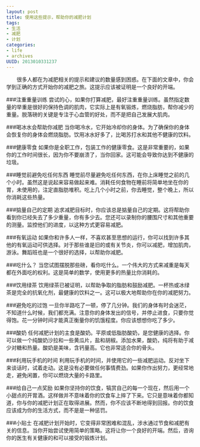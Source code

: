 ```yaml
---
layout: post
title: 使用这些提示，帮助你的减肥计划
tags: 
- 生活
- 减肥
- 计划
categories:
- life
- archives
UUID: 2013010331237
---
```


  　　很多人都在为减肥相关的提示和建议的数量感到困惑。在下面的文章中，你会学到正确的方式开始你的减肥之旅。这提示应该被证明是一个良好的开端。

###注重重量训练
尝试的心，如果你打算减肥，最好注重重量训练。虽然指定数量的举重是很好的保持色调的肌肉，它实际上是有氧锻炼，燃烧脂肪，帮你减少的重量。脱落磅的关键是专注于心血管的好处，而不是把自己发展大肌肉。

###喝冰水会帮助你减肥
当你喝冷水，它开始冷却你的身体。为了确保你的身体会恢复你的身体会燃烧脂肪。饮用冰水好多了，比喝苏打水和其他不健康的饮料。

###健康零食
如果你是全职工作，包装工作的健康零食。这是非常重要的，如果你的工作时间很长，因为你不要崩溃了，当你回家。这可能会导致你达到不健康的垃圾。

###睡觉前避免吃任何东西
睡觉前尽量避免吃任何东西，在你上床睡觉之前的几个小时。虽然这是说起来容易做起来难。消耗任何食物在睡前将简单地坐在你的胃，未使用的，注定直脂肪堆积。吃上几个小时之前，你去睡觉，整个晚上，所以你消耗这些热量。

###掂量自己的定期
追求减肥目标时，你应该总是掂量自己的定期。这将帮助你看到你已经失去了多少重量，你有多少去。您还可以录制你的腰围尺寸和其他重要的测量。监控他们的进度，以这种方式更容易减肥。

###有氧运动
如果你和许多人一样，不喜欢甚至思想的运行，你可以找到许多其他的有氧运动可供选择。对于那些谁是旧的或有关节炎，你可以减肥，增加肌肉，游泳。舞蹈班也是一个很好的选择，以帮助你减肥。

###吃什么？
当您试图摆脱那些磅，看你吃什么。一个伟大的方式来减重是每天都在外面吃的权利。这是简单的数学，使用更多的热量比你消耗的。

###饮用绿茶
饮用绿茶已被证明，以帮助争取的脂肪和鼓励减肥。一杯热或冰绿茶是完全的抗氧化剂，最健康的饮料之一。这可以极大地帮助你在你的减肥努力。

###避免吃的过饱
一旦你半路吃了一顿，停了几分钟。我们的身体有时会迷茫，不知道什么时候，我们都充满。注意你的身体发出的信号，并停止进食，只要你觉得饱。花一分钟时间才能真正衡量你的饥饿程度。你应该想想你吃了多少。

###酸奶
任何减肥计划的主食是酸奶。平原或低脂肪酸奶，是您健康的选择。你可以做一个纯酸奶沙拉和一些黄瓜片，盐和胡椒。添加水果，酸奶，纯将有助于减少对糖和热量。酸奶是美味，含钙量高。它也非常适合你的骨头。

###利用玩手机的时间
利用玩手机的时间，并使用它的一些减肥运动。反对坐下来谈话时，试着走动。这是没有必要做任何事情费劲。如果你作出努力，更经常地走，避免闲置，你可以燃烧大量的卡路里。

###给自己一点奖励
如果你坚持你的饮食，犒赏自己的每一个现在，然后用一个小甜点的开胃酒。这样做并不意味着你的饮食车上摔了下来。它只是意味着你都知道，你与你的减肥计划正在取得进展。然而，你不应该不断地得到回报。你的饮食应该成为你的生活方式，而不是是一种惩罚。

###小贴士
在减肥计划开始时，它变得非常困难和混乱，涉水通过节食和减肥有关的信息。当你开始尝试使用简单的策略。这将让你一个良好的开端。然后，咨询你的医生有关健康的和可以接受的锻炼计划。

